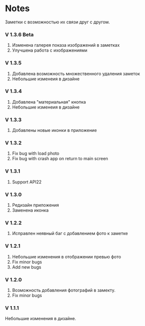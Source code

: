 <h1>Notes</h1>
Заметки с возможностью их связи друг с другом.

<h3>V 1.3.6 Beta</h3>
<p>
	<ol>
		<li>Изменена галерея показа изображений в заметках</li>
		<li>Улучшена работа с ихображениями</li>
	</ol>
</p>

<h3>V 1.3.5</h3>
<p>
	<ol>
		<li>Добавлена возможность множественного удаления заметок</li>
		<li>Небольшие изменеия в дизайне</li>
	</ol>
</p>

<h3>V 1.3.4</h3>
<p>
	<ol>
		<li>Добавлена "материальная" кнопка</li>
		<li>Небольшие изменеия в дизайне</li>
	</ol>
</p>

<h3>V 1.3.3</h3>
<p>
	<ol>
		<li>Добавлены новые иконки в приложение</li>
	</ol>
</p>

<h3>V 1.3.2</h3>
<p>
	<ol>
		<li>Fix bug with load photo</li>
		<li>Fix bug with crash app on return to main screen</li>
	</ol>
</p>

<h3>V 1.3.1</h3>
<p>
	<ol>
		<li>Support API22</li>
	</ol>
</p>

<h3>V 1.3.0</h3>
<p>
	<ol>
		<li>Редизайн приложения</li>
		<li>Заменена иконка</li>
	</ol>
</p>

<h3>V 1.2.2</h3>
<p>
	<ol>
		<li>Исправлен неявный баг с добавлением фото к заметке</li>
	</ol>
</p>

<h3>V 1.2.1</h3>
<p>
	<ol>
		<li>Небольшие изменения в отображении превью фото</li>
		<li>Fix minor bugs</li>
		<li>Add new bugs</li>
	</ol>
</p>

<h3>V 1.2.0</h3>
<p>
	<ol>
		<li>Возможность добавления фотографий в замекту.</li>
		<li>Fix minor bugs</li>
	</ol>
</p>

<h3>V 1.1.1</h3>
<p>Небольшие изменения в дизайне.</p>
